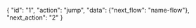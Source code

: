 {
    "id": "1",
    "action": "jump",
    "data": {"next_flow": "name-flow"},
    "next_action": "2"
}

